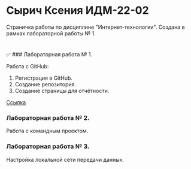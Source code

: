 # Сырич Ксения ИДМ-22-02
Страничка работы по дисциплине "Интернет-технологии". Создана в рамках лабораторной работы № 1.
#
✅ ### Лабораторная работа № 1.

Работа с GitHub: 
1. Регистрация в GitHub.
2. Создание репозитория.
3. Создание страницы для отчётности.

[Ссылка](https://github.com/kxenki/IT_SyrichKseniia_22-02)

### Лабораторная работа № 2.

Работа с командным проектом.

### Лабораторная работа № 3.

Настройка локальной сети передачи данных.

